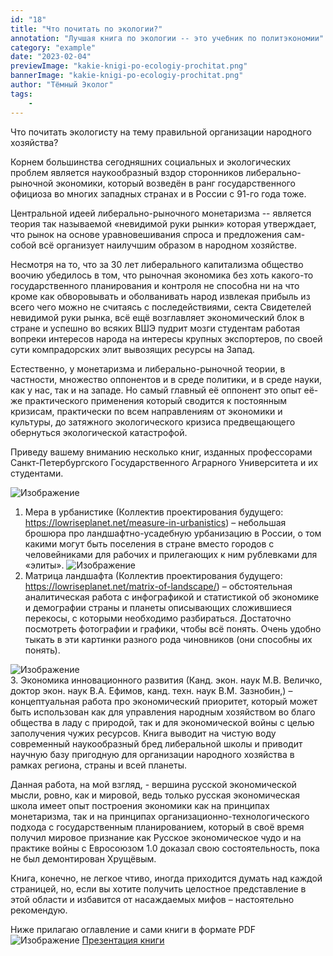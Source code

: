 ```yaml
---
id: "18"
title: "Что почитать по экологии?"
annotation: "Лучшая книга по экологии -- это учебник по политэкономии"
category: "example"
date: "2023-02-04"
previewImage: "kakie-knigi-po-ecologiy-prochitat.png"
bannerImage: "kakie-knigi-po-ecologiy-prochitat.png"
author: "Тёмный Эколог"
tags:
    - 
---
```

Что почитать экологисту на тему правильной организации народного хозяйства?

Корнем большинства сегодняшних социальных и экологических проблем является наукообразный вздор сторонников либерально-рыночной экономики, который возведён в ранг государственного официоза во многих западных странах и в России с 91-го года тоже.

Центральной идеей либерально-рыночного монетаризма -- является теория так называемой «невидимой руки рынки» которая утверждает, что рынок на основе уравновешивания спроса и предложения сам-собой всё организует наилучшим образом в народном хозяйстве.

Несмотря на то, что за 30 лет либерального капитализма общество воочию убедилось в том, что рыночная экономика без хоть какого-то государственного планирования и контроля не способна ни на что кроме как обворовывать и оболванивать народ извлекая прибыль из всего чего можно не считаясь с последействиями, секта Свидетелей невидимой руки рынка, всё ещё возглавляет экономический блок в стране и успешно во всяких ВШЭ пудрит мозги студентам работая вопреки интересов народа на интересы крупных экспортеров, по своей сути компрадорских элит вывозящих ресурсы на Запад.

Естественно, у монетаризма и либерально-рыночной теории, в частности, множество оппонентов и в среде политики, и в среде науки, как у нас, так и на западе. Но самый главный её оппонент это опыт её-же практического применения который сводится к постоянным кризисам, практически по всем направлениям от экономики и культуры, до затяжного экологического кризиса предвещающего обернуться экологической катастрофой.

Приведу вашему вниманию несколько книг, изданных профессорами Санкт-Петербургского Государственного Аграрного Университета и их студентами.

![Изображение](https://temniyecolog.ru/kniga-po-ecologii-11.png "Книга по экологии 1")
1.	Мера в урбанистике (Коллектив проектирования будущего: https://lowriseplanet.net/measure-in-urbanistics) – небольшая брошюра про ландшафтно-усадебную урбанизацию в России, о том какими могут быть поселения в стране вместо городов с человейниками для рабочих и прилегающих к ним рублевками для «элиты».
![Изображение](https://temniyecolog.ru/kniga-po-ecologii-2.png "Книга по экологии 2") 
2.	Матрица ландшафта (Коллектив проектирования будущего: https://lowriseplanet.net/matrix-of-landscape/) – обстоятельная аналитическая работа с инфографикой и статистикой об экономике и демографии страны и планеты описывающих сложившиеся перекосы, с которыми необходимо разбираться. Достаточно посмотреть фотографии и графики, чтобы всё понять. Очень удобно тыкать в эти картинки разного рода чиновников (они способны их понять).

![Изображение](https://temniyecolog.ru/kniga-po-ecologii-3.png "Книга по экологии 3")	
3. Экономика инновационного развития (Канд. экон. наук М.В. Величко, доктор экон. наук В.А. Ефимов, канд. техн. наук В.М. Зазнобин,) – концептуальная работа про экономический приоритет, который может быть использован как для управления народным хозяйством во благо общества в ладу с природой, так и для экономической войны с целью заполучения чужих ресурсов. Книга выводит на чистую воду современный наукообразный бред либеральной школы и приводит научную базу пригодную для организации народного хозяйства в рамках региона, страны и всей планеты.

Данная работа, на мой взгляд, - вершина русской экономической мысли, ровно, как и мировой, ведь только русская экономическая школа имеет опыт построения экономики как на принципах монетаризма, так и на принципах организационно-технологического подхода с государственным планированием, который в своё время получил мировое признание как Русское экономическое чудо и на практике войны с Евросоюзом 1.0 доказал свою состоятельность, пока не был демонтирован Хрущёвым.

Книга, конечно, не легкое чтиво, иногда приходится думать над каждой страницей, но, если вы хотите получить целостное представление в этой области и избавится от насаждаемых мифов – настоятельно рекомендую.

Ниже прилагаю оглавление и сами книги в формате PDF
![Изображение](https://temniyecolog.ru/oglavlenie-economica.png "Оглавление Экономика инновационного развития")
[Презентация книги](https://www.youtube.com/watch?v=8RiA_WjMhQs)
